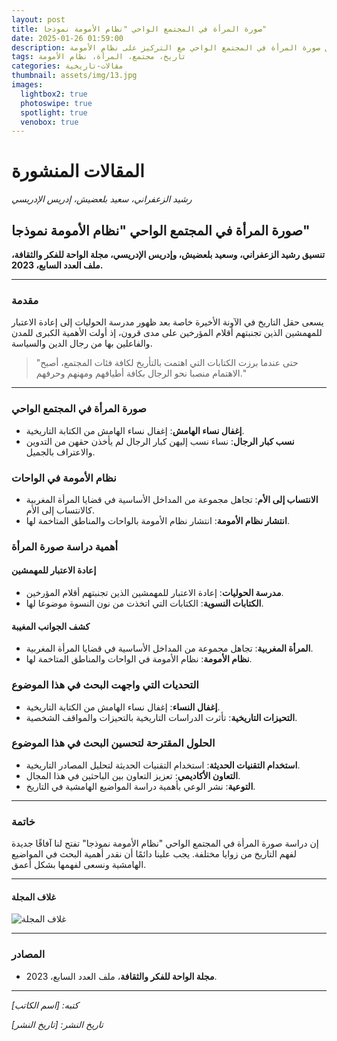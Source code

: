 ```yaml
---
layout: post
title: صورة المرأة في المجتمع الواحي "نظام الأمومة نموذجا"
date: 2025-01-26 01:59:00
description: دراسة حول صورة المرأة في المجتمع الواحي مع التركيز على نظام الأمومة.
tags: تاريخ، مجتمع، المرأة، نظام الأمومة
categories: مقالات-تاريخية
thumbnail: assets/img/13.jpg
images:
  lightbox2: true
  photoswipe: true
  spotlight: true
  venobox: true
---
```


# المقالات المنشورة

*رشيد الزعفراني، سعيد بلعضيش، إدريس الإدريسي*

## صورة المرأة في المجتمع الواحي "نظام الأمومة نموذجا"

**تنسيق رشيد الزعفراني، وسعيد بلعضيش، وإدريس الإدريسي، مجلة الواحة للفكر والثقافة، ملف العدد السابع، 2023.**

---

### مقدمة

يسعى حقل التاريخ في الآونة الأخيرة خاصة بعد ظهور مدرسة الحوليات إلى إعادة الاعتبار للمهمشين الذين تجنبتهم أقلام المؤرخين على مدى قرون، إذ أولت الأهمية الكبرى للمدن والفاعلين بها من رجال الدين والسياسة.

> "حتى عندما برزت الكتابات التي اهتمت بالتأريخ لكافة فئات المجتمع، أصبح الاهتمام منصبا نحو الرجال بكافة أطيافهم ومهنهم وحرفهم."

---

### صورة المرأة في المجتمع الواحي

- **إغفال نساء الهامش**: إغفال نساء الهامش من الكتابة التاريخية.
- **نسب كبار الرجال**: نساء نسب إليهن كبار الرجال لم يأخذن حقهن من التدوين والاعتراف بالجميل.

### نظام الأمومة في الواحات

- **الانتساب إلى الأم**: تجاهل مجموعة من المداخل الأساسية في قضايا المرأة المغربية كالانتساب إلى الأم.
- **انتشار نظام الأمومة**: انتشار نظام الأمومة بالواحات والمناطق المتاخمة لها.

### أهمية دراسة صورة المرأة

#### إعادة الاعتبار للمهمشين

- **مدرسة الحوليات**: إعادة الاعتبار للمهمشين الذين تجنبتهم أقلام المؤرخين.
- **الكتابات النسوية**: الكتابات التي اتخذت من نون النسوة موضوعا لها.

#### كشف الجوانب المغيبة

- **المرأة المغربية**: تجاهل مجموعة من المداخل الأساسية في قضايا المرأة المغربية.
- **نظام الأمومة**: نظام الأمومة في الواحات والمناطق المتاخمة لها.

### التحديات التي واجهت البحث في هذا الموضوع

- **إغفال النساء**: إغفال نساء الهامش من الكتابة التاريخية.
- **التحيزات التاريخية**: تأثرت الدراسات التاريخية بالتحيزات والمواقف الشخصية.

### الحلول المقترحة لتحسين البحث في هذا الموضوع

- **استخدام التقنيات الحديثة**: استخدام التقنيات الحديثة لتحليل المصادر التاريخية.
- **التعاون الأكاديمي**: تعزيز التعاون بين الباحثين في هذا المجال.
- **التوعية**: نشر الوعي بأهمية دراسة المواضيع الهامشية في التاريخ.

---

### خاتمة

إن دراسة صورة المرأة في المجتمع الواحي "نظام الأمومة نموذجا" تفتح لنا آفاقًا جديدة لفهم التاريخ من زوايا مختلفة. يجب علينا دائمًا أن نقدر أهمية البحث في المواضيع الهامشية ونسعى لفهمها بشكل أعمق.

---

#### غلاف المجلة

![غلاف المجلة](path/to/cover-image.jpg)

---

### المصادر

- **مجلة الواحة للفكر والثقافة**، ملف العدد السابع، 2023.

---

*كتبه: [اسم الكاتب]*

*تاريخ النشر: [تاريخ النشر]*
